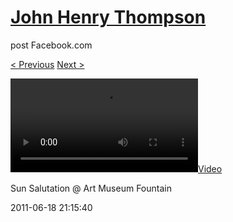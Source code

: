 # [John Henry Thompson](../README.md)
post Facebook.com

[< Previous](2011-06-19-1.md) [Next >](2011-06-18-2.md)

[![](../media/2011-06-18/Sun-Salutation-Art-Museum-Fountain-Sun-Salutation-Art-Museum-Fou.mp4)](../README.md)

Sun Salutation @ Art Museum Fountain

2011-06-18 21:15:40
